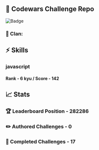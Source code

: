 ## :trident: Codewars Challenge Repo
![Badge](https://www.codewars.com/users/scottworks/badges/large)
### :wolf: Clan: 
## :zap: Skills
### javascript
#### Rank - 6 kyu / Score - 142

## :chart_with_upwards_trend: Stats
### :trophy: Leaderboard Position - 282286
### :pencil2: Authored Challenges - 0
### :muscle: Completed Challenges - 17
